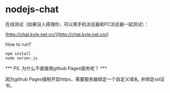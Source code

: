 # nodejs-chat

在线测试（如果没人搭理你，可以用手机浏览器和PC浏览器一起测试）：

[http://chat.kyle.net.cn/](http://chat.kyle.net.cn/)

How to run?
```
npm install
node server.js
```

*** PS. 为什么不直接用github Pages服务呢？ ***

因为github Pages强制开启https，需要服务器绑定一个自定义域名, 并绑定ssl证书。
